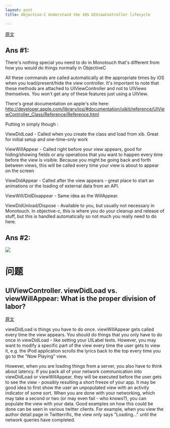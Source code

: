 ```yaml
---
layout: post  
title: Objective-C Understand the iOS UIViewController lifecycle

---   
```

  
[原文](http://stackoverflow.com/questions/5562938/looking-to-understand-the-ios-uiviewcontroller-lifecycles)  
  
## Ans #1:  
  
There's nothing special you need to do in Monotouch that's different from how you would do things normally in ObjectiveC

All these commands are called automatically at the appropriate times by iOS when you load/present/hide the view controller. It's important to note that these methods are attached to UIViewController and not to UIViews themselves. You won't get any of these features just using a UIView.

There's great documentation on apple's site here: http://developer.apple.com/library/ios/#documentation/uikit/reference/UIViewController_Class/Reference/Reference.html

Putting in simply though :

ViewDidLoad - Called when you create the class and load from xib. Great for initial setup and one-time-only work

ViewWillAppear - Called right before your view appears, good for hiding/showing fields or any operations that you want to happen every time before the view is visible. Because you might be going back and forth between views, this will be called every time your view is about to appear on the screen

ViewDidAppear - Called after the view appears - great place to start an animations or the loading of external data from an API.

ViewWill/DidDisappear - Same idea as the WillAppear.

ViewDidUnload/Dispose - Available to you, but usually not necessary in Monotouch. In objective-c, this is where you do your cleanup and release of stuff, but this is handled automatically so not much you really need to do here.  
  
## Ans #2:  
![](http://ww1.sinaimg.cn/large/a74e55b4jw1dz7ayki65tj.jpg)
</br>  

# 问题  
   
## UIViewController. viewDidLoad vs. viewWillAppear: What is the proper division of labor?    
  

[原文](http://stackoverflow.com/questions/1579550/uiviewcontroller-viewdidload-vs-viewwillappear-what-is-the-proper-division-of)  
  
viewDidLoad is things you have to do once. viewWillAppear gets called every time the view appears. You should do things that you only have to do once in viewDidLoad - like setting your UILabel texts. However, you may want to modify a specific part of the view every time the user gets to view it, e.g. the iPod application scrolls the lyrics back to the top every time you go to the "Now Playing" view.

However, when you are loading things from a server, you also have to think about latency. If you pack all of your network communication into viewDidLoad or viewWillAppear, they will be executed before the user gets to see the view - possibly resulting a short freeze of your app. It may be good idea to first show the user an unpopulated view with an activity indicator of some sort. When you are done with your networking, which may take a second or two (or may even fail - who knows?), you can populate the view with your data. Good examples on how this could be done can be seen in various twitter clients. For example, when you view the author detail page in Twitterrific, the view only says "Loading..." until the network queries have completed.